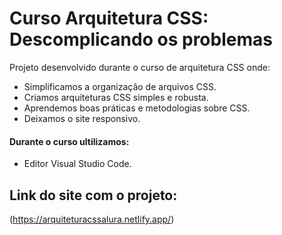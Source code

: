 # Curso Arquitetura CSS: Descomplicando os problemas
Projeto desenvolvido durante o curso de arquitetura CSS onde:
-   Simplificamos a organização de  arquivos CSS.
-   Criamos arquiteturas CSS simples e robusta.
-   Aprendemos boas práticas e metodologias sobre CSS.
-   Deixamos o site responsivo.

#### Durante o curso ultilizamos:

- Editor Visual Studio Code.

## Link do site com o projeto:

(https://arquiteturacssalura.netlify.app/)
